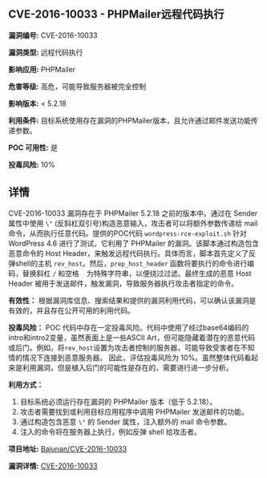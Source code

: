 ## CVE-2016-10033 - PHPMailer远程代码执行

**漏洞编号:** CVE-2016-10033

**漏洞类型:** 远程代码执行

**影响应用:** PHPMailer

**危害等级:** 高危，可能导致服务器被完全控制

**影响版本:** < 5.2.18

**利用条件:** 目标系统使用存在漏洞的PHPMailer版本，且允许通过邮件发送功能传递参数。

**POC 可用性:** 是

**投毒风险:** 10%

## 详情

CVE-2016-10033 漏洞存在于 PHPMailer 5.2.18 之前的版本中。通过在 Sender 属性中使用 `\"` (反斜杠双引号)构造恶意输入，攻击者可以将额外参数传递给 mail 命令，从而执行任意代码。提供的POC代码 `wordpress-rce-exploit.sh` 针对 WordPress 4.6 进行了测试，它利用了 PHPMailer 的漏洞。该脚本通过构造包含恶意命令的 Host Header，来触发远程代码执行。具体而言，脚本首先定义了反弹shell的主机 `rev_host`。然后，`prep_host_header` 函数将要执行的命令进行编码，替换斜杠 `/` 和空格 ` ` 为特殊字符串，以便绕过过滤。最终生成的恶意 Host Header 被用于发送邮件，触发漏洞，导致服务器执行攻击者指定的命令。

**有效性：**
根据漏洞库信息、搜索结果和提供的漏洞利用代码，可以确认该漏洞是有效的，并且存在公开可用的利用代码。

**投毒风险：**
POC 代码中存在一定投毒风险。代码中使用了经过base64编码的intro和intro2变量，虽然表面上是一些ASCII Art，但可能隐藏着潜在的恶意代码或后门。例如，将`rev_host`设置为攻击者控制的服务器，可能导致受害者在不知情的情况下连接到恶意服务器。 因此，评估投毒风险为 10%。虽然整体代码看起来是利用漏洞，但是植入后门的可能性是存在的，需要进行进一步分析。

**利用方式：**
1.  目标系统必须运行存在漏洞的 PHPMailer 版本（低于 5.2.18）。
2.  攻击者需要找到或利用目标应用程序中调用 PHPMailer 发送邮件的功能。
3.  通过构造包含恶意 `\"` 的 Sender 属性，注入额外的 mail 命令参数。
4.  注入的命令将在服务器上执行，例如反弹 shell 给攻击者。

**项目地址:** [Bajunan/CVE-2016-10033](https://github.com/Bajunan/CVE-2016-10033)

**漏洞详情:** [CVE-2016-10033](https://nvd.nist.gov/vuln/detail/CVE-2016-10033)